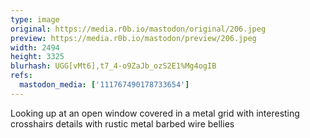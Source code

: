 ```yaml
---
type: image
original: https://media.r0b.io/mastodon/original/206.jpeg
preview: https://media.r0b.io/mastodon/preview/206.jpeg
width: 2494
height: 3325
blurhash: UGG[vMt6],t7_4-o9ZaJb_ozS2E1%Mg4ogIB
refs:
  mastodon_media: ['111767490178733654']
---
```


Looking up at an open window covered in a metal grid with interesting crosshairs details with rustic metal barbed wire bellies
